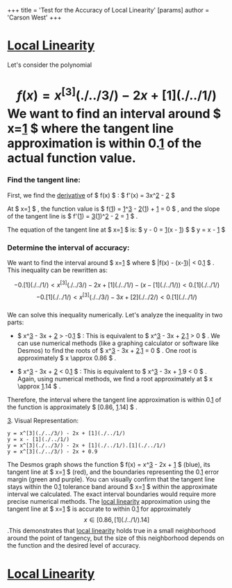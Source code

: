 +++
 title = 'Test for the Accuracy of Local Linearity'
[params]
	author = 'Carson West'
+++
# [Local Linearity](./../local-linearity/)

Let's consider the polynomial 
#  $$ f(x) = x^[3](./../3/) - 2x + [1](./../1/) $$  We want to find an interval around  $ x=[1](./../1/) $  where the tangent line approximation is within 0.[1](./../1/) of the actual function value.

### Find the tangent line:

First, we find the [derivative](./../derivative/) of  $ f(x) $ :
 $ f'(x) = 3x^[2](./../2/) - [2](./../2/) $ 

At  $ x=[1](./../1/) $ , the function value is  $ f([1](./../1/)) = [1](./../1/)^[3](./../3/) - [2](./../2/)([1](./../1/)) + [1](./../1/) = 0 $ , and the slope of the tangent line is  $ f'([1](./../1/)) = [3](./../3/)([1](./../1/))^[2](./../2/) - [2](./../2/) = [1](./../1/) $ .

The equation of the tangent line at  $ x=[1](./../1/) $  is:
 $ y - 0 = [1](./../1/)(x - [1](./../1/)) $ 
 $ y = x - [1](./../1/) $ 

### Determine the interval of accuracy:

We want to find the interval around  $ x=[1](./../1/) $  where  $ |f(x) - (x-[1](./../1/))| < 0.[1](./../1/) $ .  This inequality can be rewritten as:

 $$ -0.[1](./../1/) < x^[3](./../3/) - 2x + [1](./../1/) - (x - [1](./../1/)) < 0.[1](./../1/) $$   $$ -0.[1](./../1/) < x^[3](./../3/) - 3x + [2](./../2/) < 0.[1](./../1/) $$  
We can solve this inequality numerically.  Let's analyze the inequality in two parts:

*  $ x^[3](./../3/) - 3x + [2](./../2/) > -0.[1](./../1/) $ :  This is equivalent to  $ x^[3](./../3/) - 3x + [2](./../2/).[1](./../1/) > 0 $ .  We can use numerical methods (like a graphing calculator or software like Desmos) to find the roots of  $ x^[3](./../3/) - 3x + [2](./../2/).[1](./../1/) = 0 $ .  One root is approximately  $ x \approx 0.86 $ .

*  $ x^[3](./../3/) - 3x + [2](./../2/) < 0.[1](./../1/) $ : This is equivalent to  $ x^[3](./../3/) - 3x + [1](./../1/).9 < 0 $ . Again, using numerical methods, we find a root approximately at  $ x \approx [1](./../1/).14 $ .


Therefore, the interval where the tangent line approximation is within 0.[1](./../1/) of the function is approximately  $ [0.86, [1](./../1/).14] $ .

[3](./../3/). Visual Representation:

```desmos-graph
y = x^[3](./../3/) - 2x + [1](./../1/)
y = x - [1](./../1/)
y = x^[3](./../3/) - 2x + [1](./../1/).[1](./../1/)
y = x^[3](./../3/) - 2x + 0.9
```

The Desmos graph shows the function  $ f(x) = x^[3](./../3/) - 2x + [1](./../1/) $  (blue), its tangent line at  $ x=[1](./../1/) $  (red), and the boundaries representing the 0.[1](./../1/) error margin (green and purple). You can visually confirm that the tangent line stays within the 0.[1](./../1/) tolerance band around  $ x=[1](./../1/) $  within the approximate interval we calculated.  The exact interval boundaries would require more precise numerical methods.
The [local linearity](./../local-linearity/) approximation using the tangent line at  $ x=[1](./../1/) $  is accurate to within 0.[1](./../1/) for approximately  $$ x \in [0.86, [1](./../1/).14] $$ .This demonstrates that [local linearity](./../local-linearity/) holds true in a small neighborhood around the point of tangency, but the size of this neighborhood depends on the function and the desired level of accuracy.

# [Local Linearity](./../local-linearity/)